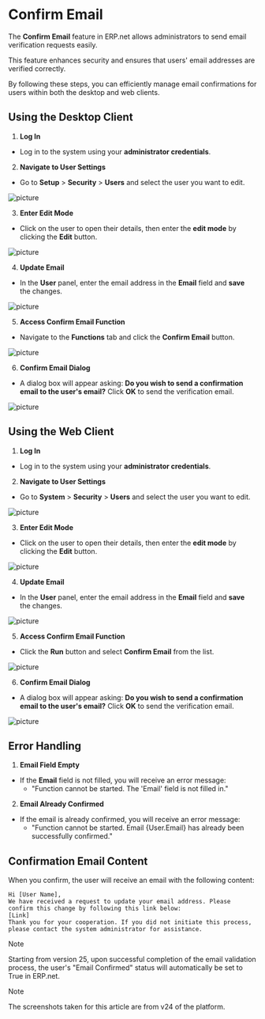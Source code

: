 # Confirm Email

The **Confirm Email** feature in ERP.net allows administrators to send email verification requests easily. 

This feature enhances security and ensures that users' email addresses are verified correctly. 

By following these steps, you can efficiently manage email confirmations for users within both the desktop and web clients.

## Using the Desktop Client

1. **Log In**
- Log in to the system using your **administrator credentials**.

2. **Navigate to User Settings**
- Go to **Setup** > **Security** > **Users** and select the user you want to edit.
  
![picture](pictures/Email_Desctop_nav_17_07.png)

3. **Enter Edit Mode**
- Click on the user to open their details, then enter the **edit mode** by clicking the **Edit** button.
  
![picture](pictures/Email_Desctop_edit_17_07.png)

4. **Update Email**
- In the **User** panel, enter the email address in the **Email** field and **save** the changes.
  
![picture](pictures/Email_Desctop_email_change_17_07.png)

5. **Access Confirm Email Function**
- Navigate to the **Functions** tab and click the **Confirm Email** button.
  
![picture](pictures/Email_Desctop_confirm_17_07.png)

6. **Confirm Email Dialog**
- A dialog box will appear asking: **Do you wish to send a confirmation email to the user's email?** Click **OK** to send the verification email.
  
![picture](pictures/Email_Desctop_Confirm_edit_17_07.png)

## Using the Web Client

1. **Log In**
- Log in to the system using your **administrator credentials**.

2. **Navigate to User Settings**
- Go to **System** > **Security** > **Users** and select the user you want to edit.
  
![picture](pictures/Email_Web_nav_17_07.png)

3. **Enter Edit Mode**
- Click on the user to open their details, then enter the **edit mode** by clicking the **Edit** button.
  
![picture](pictures/Email_Web_edit_17_07.png)

4. **Update Email**
- In the **User** panel, enter the email address in the **Email** field and **save** the changes.
  
![picture](pictures/Email_Web_email_change_17_07.png)

5. **Access Confirm Email Function**
- Click the **Run** button and select **Confirm Email** from the list.
  
![picture](pictures/Email_Web_confirm_17_07.png)

6. **Confirm Email Dialog**
- A dialog box will appear asking: **Do you wish to send a confirmation email to the user's email?** Click **OK** to send the verification email.
  
![picture](pictures/Email_Web_Confirm_or_cancel_17_07.png)

## Error Handling

1. **Email Field Empty**
- If the **Email** field is not filled, you will receive an error message:
   - "Function cannot be started. The 'Email' field is not filled in."

2. **Email Already Confirmed**
- If the email is already confirmed, you will receive an error message:
   - "Function cannot be started. Email {User.Email} has already been successfully confirmed."

## Confirmation Email Content

When you confirm, the user will receive an email with the following content:

  ```
  Hi [User Name],
  We have received a request to update your email address. Please confirm this change by following this link below:
  [Link]
  Thank you for your cooperation. If you did not initiate this process, please contact the system administrator for assistance.
  ```

> [!NOTE]
>
> Starting from version 25, upon successful completion of the email validation process, the user's "Email Confirmed" status will automatically be set to True in ERP.net.

> [!NOTE]
> 
> The screenshots taken for this article are from v24 of the platform.
